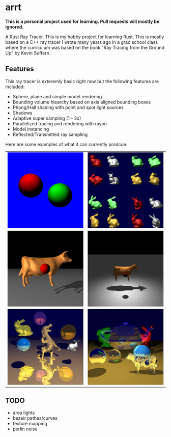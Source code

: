 # arrt
**This is a personal project used for learning. Pull requests will mostly be ignored.**

A Rust Ray Tracer. This is my hobby project for learning Rust. This is  mostly based on a C++ ray
tracer I wrote many years ago in a grad school class where the curriculum was based on the book
"Ray Tracing from the Ground Up" by Kevin Suffern.

## Features

This ray tracer is exteremly basic right now but the following features are included:

* Sphere, plane and simple model rendering
* Bounding volume hiearchy based on axis aligned bounding boxes
* Phong/Hall shading with point and spot light sources
* Shadows
* Adaptive super sampling (1 - 2x)
* Parallelized tracing and rendering with rayon
* Model instancing
* Reflected/Transmitted ray sampling

Here are some examples of what it can currently prodcue:

|                               |                                     |
| ----------------------------- | ----------------------------------- |
| ![Example 1](docs/scene.png)  | ![Example 2](docs/bunnies.png)      |
| ![Example 3](docs/cow.png)    | ![Example 4](docs/cow2.png)         |
| ![Example 5](docs/dragon.png) | ![Example 6](docs/glass_teapot.png) |


## TODO

* area lights
* bezeir pathes/curves
* texture mapping
* perlin noise

